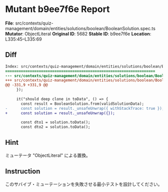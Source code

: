 # Mutant b9ee7f6e Report

**File**: src/contexts/quiz-management/domain/entities/solutions/boolean/BooleanSolution.spec.ts
**Mutator**: ObjectLiteral
**Original ID**: 5682
**Stable ID**: b9ee7f6e
**Location**: L335:45–L335:69

## Diff

```diff
Index: src/contexts/quiz-management/domain/entities/solutions/boolean/BooleanSolution.spec.ts
===================================================================
--- src/contexts/quiz-management/domain/entities/solutions/boolean/BooleanSolution.spec.ts	original
+++ src/contexts/quiz-management/domain/entities/solutions/boolean/BooleanSolution.spec.ts	mutated #5682
@@ -331,9 +331,9 @@
     });
 
     it("should deep clone in toData", () => {
       const result = BooleanSolution.from(validSolutionData);
-      const solution = result._unsafeUnwrap({ withStackTrace: true });
+      const solution = result._unsafeUnwrap({});
 
       const dto1 = solution.toData();
       const dto2 = solution.toData();
```

## Hint

ミューテータ "ObjectLiteral" による置換。

## Instruction

このサバイブ・ミューテーションを失敗させる最小テストを設計してください。
